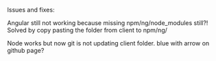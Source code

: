 Issues and fixes:

Angular still not working because missing npm/ng/node_modules still?!
Solved by copy pasting the folder from client to npm/ng/

Node works but now git is not updating client folder. blue with arrow on github page?
